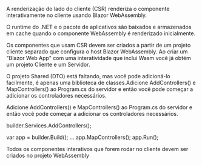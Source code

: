 A renderização do lado do cliente (CSR) renderiza o componente interativamente no cliente usando Blazor WebAssembly. 

O runtime do .NET e o pacote de aplicativos são baixados e armazenados em cache quando o componente WebAssembly é renderizado inicialmente. 

Os componentes que usam CSR devem ser criados a partir de um projeto cliente separado que configura o host Blazor WebAssembly.
Ao criar um "Blazor Web App" com uma interatividade que inclui Wasm você já obtém um projeto Cliente e um Servidor. 

O projeto Shared (DTO) está faltando, mas você pode adicioná-lo facilmente, é apenas uma biblioteca de classes.Adicione
AddControllers() e MapControllers() ao Program.cs do servidor e então você pode começar a adicionar os controladores necessários.

Adicione AddControllers() e MapControllers() ao Program.cs do servidor e então você pode começar a adicionar os controladores necessários.

builder.Services.AddControllers();

var app = builder.Build();
   ...
app.MapControllers();
app.Run();

Todos os componentes interativos que forem rodar no cliente devem ser criados no projeto WebAssembly
